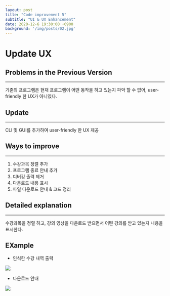```yaml
---
layout: post
title: "Code improvement 5"
subtitle: "UI & UX Enhancement"
date: 2020-12-6 19:30:00 +0900
background: '/img/posts/02.jpg'
---
```


# Update UX
 



## Problems in the Previous Version
---------------
기존의 프로그램은 현재 프로그램이 어떤 동작을 하고 있는지 파악 할 수 없어, user-friendly 한 UX가 아니였다.
 



## Update
------------------------
CLI 및 GUI를 추가하여 user-friendly 한 UX 제공
 



## Ways to improve
-------------------------
1. 수강과목 정렬 추가 
2. 프로그램 종료 안내 추가
3. 디버깅 출력 제거
4. 다운로드 내용 표시
5. 파일 다운로드 안내 & 코드 정리
 


## Detailed explanation
-------------------------
수강과목을 정렬 하고, 강의 영상을 다운로드 받으면서 어떤 강의를 받고 있는지 내용을 표시한다. 


  
## EXample
* 인식한 수강 내역 출력
<img class="img-fluid" src="/2020-2-OSS-3/img/posts/ux_example1.png"/>
  
* 다운로드 안내
<img class="img-fluid" src="/2020-2-OSS-3/img/posts/ux_example2.png"/>
